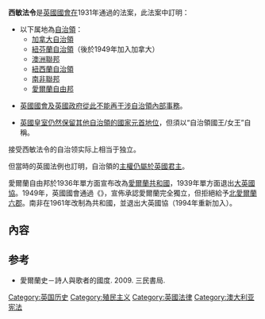 **西敏法令**是[英國國會在](../Page/英國國會.md "wikilink")1931年通過的法案，此法案中訂明：

  - 以下属地為[自治領](../Page/自治領.md "wikilink")：
      - [加拿大自治領](../Page/加拿大自治領.md "wikilink")
      - [紐芬蘭自治領](../Page/紐芬蘭自治領.md "wikilink")（後於1949年加入加拿大）
      - [澳洲聯邦](../Page/澳洲聯邦.md "wikilink")
      - [紐西蘭自治領](../Page/紐西蘭自治領.md "wikilink")
      - [南非聯邦](../Page/南非聯邦.md "wikilink")
      - [愛爾蘭自由邦](../Page/愛爾蘭自由邦.md "wikilink")

<!-- end list -->

  - [英國國會及](../Page/英國國會.md "wikilink")[英國政府從此不能再干涉自治領內部事務](../Page/英國政府.md "wikilink")。

<!-- end list -->

  - [英國皇室仍然保留其他自治領的國家元首地位](../Page/英國皇室.md "wikilink")，但須以“自治領國王/女王”自稱。

接受西敏法令的自治领实际上相当于独立。

但當時的英國法例也訂明，自治領的[主權仍屬於英國君主](../Page/主權.md "wikilink")。

愛爾蘭自由邦於1936年單方面宣布改為[愛爾蘭共和國](../Page/愛爾蘭共和國.md "wikilink")，1939年單方面退出[大英國協](../Page/大英國協.md "wikilink")。1949年，英國國會通過《》，宣佈承認愛爾蘭完全獨立，但拒絕給予[北愛爾蘭六郡](../Page/北愛爾蘭.md "wikilink")。南非在1961年改制為共和國，並退出大英國協（1994年重新加入）。

## 內容

## 参考

  - 愛爾蘭史－詩人與歌者的國度. 2009. 三民書局.

[Category:英国历史](https://zh.wikipedia.org/wiki/Category:英国历史 "wikilink")
[Category:殖民主义](https://zh.wikipedia.org/wiki/Category:殖民主义 "wikilink")
[Category:英國法律](https://zh.wikipedia.org/wiki/Category:英國法律 "wikilink")
[Category:澳大利亚宪法](https://zh.wikipedia.org/wiki/Category:澳大利亚宪法 "wikilink")